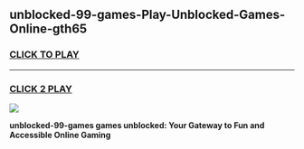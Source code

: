 
## unblocked-99-games-Play-Unblocked-Games-Online-gth65
<h3>
<a href="https://premium76.site?title=unblocked-99-games&ref=25A">CLICK TO PLAY</a></h3>
<hr>

<h3>
<a href="https://premium76.site?title=unblocked-99-games&ref=25A">CLICK 2 PLAY</a>
  
</h3>

<a href="https://premium76.site?title=unblocked-99-games&ref=25A"><img src="https://clearcache.store/games.png"></a>


**unblocked-99-games games unblocked: Your Gateway to Fun and Accessible Online Gaming**
